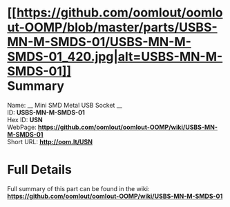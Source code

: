 
[[https://github.com/oomlout/oomlout-OOMP/blob/master/parts/USBS-MN-M-SMDS-01/USBS-MN-M-SMDS-01_420.jpg|alt=USBS-MN-M-SMDS-01]]     
Summary
=================
  
Name: __ Mini SMD Metal USB Socket __    
ID: __USBS-MN-M-SMDS-01__   
Hex ID: __USN__   
WebPage: __https://github.com/oomlout/oomlout-OOMP/wiki/USBS-MN-M-SMDS-01__   
Short URL: __http://oom.lt/USN__   

Full Details
==========================
Full summary of this part can be found in the wiki:   
__https://github.com/oomlout/oomlout-OOMP/wiki/USBS-MN-M-SMDS-01__    

